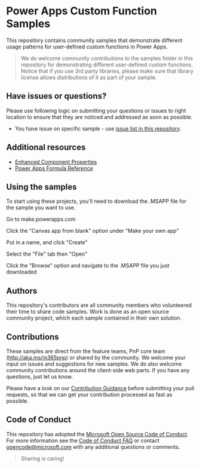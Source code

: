# Power Apps Custom Function Samples

This repository contains community samples that demonstrate different usage patterns for user-defined custom functions in Power Apps.

> We do welcome community contributions to the samples folder in this repository for demonstrating different user-defined custom functions. Notice that if you use 3rd party libraries, please make sure that library license allows distributions of it as part of your sample.

## Have issues or questions?

Please use following logic on submitting your questions or issues to right location to ensure that they are noticed and addressed as soon as possible.

* You have issue on specific sample - use [issue list in this repository](https://github.com/yourekittenme/powerapps-custom-functions/issues).

## Additional resources

* [Enhanced Component Properties](https://powerapps.microsoft.com/en-us/blog/enhanced-component-properties/)
* [Power Apps Formula Reference](https://docs.microsoft.com/en-us/powerapps/maker/canvas-apps/formula-reference)

## Using the samples

To start using these projects, you'll need to download the .MSAPP file for the sample you want to use. 

Go to make.powerapps.com

Click the "Canvas app from blank" option under "Make your own app"

Put in a name, and click "Create"

Select the "File" tab then "Open"

Click the "Browse" option and navigate to the .MSAPP file you just downloaded


## Authors
This repository's contributors are all community members who volunteered their time to share code samples. Work is done as an open source community project, which each sample contained in their own solution.

## Contributions

These samples are direct from the feature teams, PnP core team (http://aka.ms/m365pnp) or shared by the community. We welcome your input on issues and suggestions for new samples. We do also welcome community contributions around the client-side web parts. If you have any questions, just let us know.

Please have a look on our [Contribution Guidance](./.github/CONTRIBUTING.md) before submitting your pull requests, so that we can get your contribution processed as fast as possible.

## Code of Conduct
This repository has adopted the [Microsoft Open Source Code of Conduct](https://opensource.microsoft.com/codeofconduct/). For more information see the [Code of Conduct FAQ](https://opensource.microsoft.com/codeofconduct/faq/) or contact [opencode@microsoft.com](mailto:opencode@microsoft.com) with any additional questions or comments.

> Sharing is caring!
